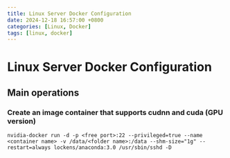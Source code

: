 ```yaml
---
title: Linux Server Docker Configuration
date: 2024-12-18 16:57:00 +0800
categories: [Linux, Docker]
tags: [linux, docker]
---
```


# Linux Server Docker Configuration

## Main operations

### Create an image container that supports cudnn and cuda (GPU version)

```shell
nvidia-docker run -d -p <free port>:22 --privileged=true --name <container name> -v /data/<folder name>:/data --shm-size="1g" --restart=always lockens/anaconda:3.0 /usr/sbin/sshd -D
```

